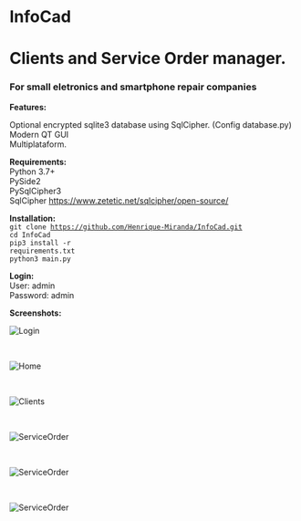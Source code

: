 # InfoCad
# Clients and Service Order manager.

<h3>For small eletronics and smartphone repair companies</h3>

<b>Features:</b><br>

Optional encrypted sqlite3 database using SqlCipher. (Config database.py)<br>
Modern QT GUI<br>
Multiplataform.<br>

<b>Requirements:</b><br>
Python 3.7+<br>
PySide2<br>
PySqlCipher3<br>
SqlCipher https://www.zetetic.net/sqlcipher/open-source/<br>

<b>Installation:</b><br>
<code>git clone https://github.com/Henrique-Miranda/InfoCad.git</code><br>
<code>cd InfoCad</code><br>
<code>pip3 install -r requirements.txt</code><br>
<code>python3 main.py</code><br>

<b>Login:</b><br>
User: admin<br>
Password: admin<br>

<b>Screenshots:</b><br>

 ![Login](https://raw.githubusercontent.com/Henrique-Miranda/InfoCad/master/Screenshots/login.png
 "Login")

 <br>

 ![Home](https://raw.githubusercontent.com/Henrique-Miranda/InfoCad/master/Screenshots/home.png
 "Home")

  <br>

  ![Clients](https://raw.githubusercontent.com/Henrique-Miranda/InfoCad/master/Screenshots/clients.png
  "Clients")

  <br>

  ![ServiceOrder](https://raw.githubusercontent.com/Henrique-Miranda/InfoCad/master/Screenshots/os.png
  "ServiceOrder")

  <br>

  ![ServiceOrder](https://raw.githubusercontent.com/Henrique-Miranda/InfoCad/master/Screenshots/os2.png
  "ServiceOrder")

  <br>

  ![ServiceOrder](https://raw.githubusercontent.com/Henrique-Miranda/InfoCad/master/Screenshots/os3.png
  "ServiceOrder")
